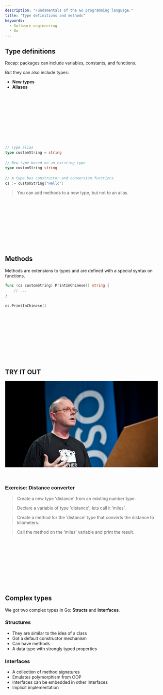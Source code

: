 ```yaml
---
description: "Fundamentals of the Go programming language."
title: "Type definitions and methods"
keywords:
  - Software engineering
  - Go
---
```


## Type definitions

Recap: packages can include variables, constants, and functions.

But they can also include types:

* **New types**
* **Aliases**

</br>
</br>
</br>
</br>
</br>
</br>
</br>
</br>
</br>

```go
// Type alias
type customString = string

// New type based on an existing type
type customString string

// A type has constructor and conversion functions
cs := customString("Hello")
```

> You can add methods to a new type, but not to an alias.

</br>
</br>
</br>
</br>
</br>
</br>
</br>
</br>
</br>

## Methods

Methods are extensions to types and are defined with a special syntax on functions.

```go
func (cs customString) PrintInChinese() string {
    // ...
}

cs.PrintInChinese()
```

</br>
</br>
</br>
</br>
</br>
</br>
</br>
</br>
</br>

## TRY IT OUT

![Rob Pike](../../images/rob-pike.png)

</br>

### Exercise: Distance converter

> Create a new type 'distance' from an existing number type.

> Declare a variable of type 'distance'; lets call it 'miles'.

> Create a method for the 'distance' type that converts the distance to kilometers.

> Call the method on the 'miles' variable and print the result.

<!-- You can also think about the attribute argument as: func (this TheType) TheFunction() {} -->

</br>
</br>
</br>
</br>
</br>
</br>
</br>
</br>
</br>

## Complex types

We got two complex types in Go: **Structs** and **Interfaces**.

### Structures

* They are similar to the idea of a class
* Got a default constructor mechanism
* Can have methods
* A data type with strongly typed properties

### Interfaces

* A collection of method signatures
* Emulates polymorphism from OOP
* Interfaces can be embedded in other interfaces
* Implicit implementation
  
</br>
</br>
